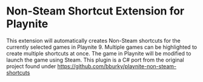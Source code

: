 # Non-Steam Shortcut Extension for Playnite
This extension will automatically creates Non-Steam shortcuts for the currently selected games in Playnite 9. Multiple games can be highlighted to create multiple shortcuts at once. The game in Playnite will be modified to launch the game using Steam. This plugin is a C# port from the original project found under https://github.com/bburky/playnite-non-steam-shortcuts
